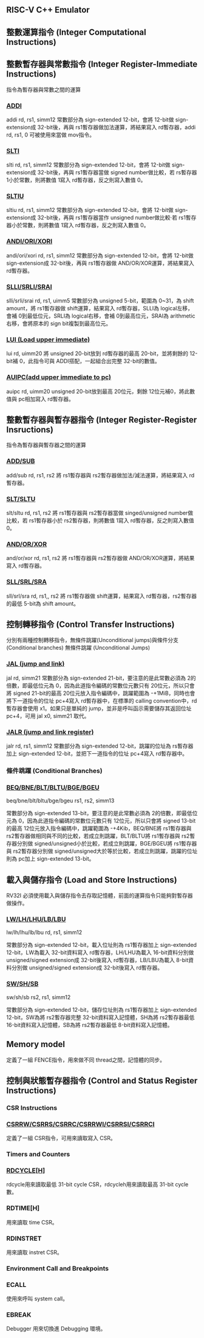 ## RISC-V C++ Emulator

## 整數運算指令 (Integer Computational Instructions)


## 整數暫存器與常數指令 (Integer Register-Immediate Instructions)
指令為暫存器與常數之間的運算

### [ADDI](https://github.com/Anderson991288/RISC-V-Instruction-Emulation/blob/main/ADDI/README.md)

addi rd, rs1, simm12
常數部分為 sign-extended 12-bit，會將 12-bit做 sign-extension成 32-bit後，再與 rs1暫存器做加法運算，將結果寫入 rd暫存器，addi rd, rs1, 0 可被使用來當做 mov指令。

### [SLTI](https://github.com/Anderson991288/RISC-V-Instruction-Emulation/blob/main/SLTI/README.md)

slti rd, rs1, simm12
常數部分為 sign-extended 12-bit，會將 12-bit做 sign-extension成 32-bit後，再與 rs1暫存器當做 signed number做比較，若 rs暫存器1小於常數，則將數值 1寫入 rd暫存器，反之則寫入數值 0。

### [SLTIU](https://github.com/Anderson991288/RISC-V-Instruction-Emulation/blob/main/SLTIU/README.md)

sltiu rd, rs1, simm12
常數部分為 sign-extended 12-bit，會將 12-bit做 sign-extension成 32-bit後，再與 rs1暫存器當作 unsigned number做比較·若 rs1暫存器小於常數，則將數值 1寫入 rd暫存器，反之則寫入數值 0。

### [ANDI/ORI/XORI](https://github.com/Anderson991288/RISC-V-Instruction-Emulation/blob/main/ANDI%20ORI%20XORI/README.md)

andi/ori/xori rd, rs1, simm12
常數部分為 sign-extended 12-bit，會將 12-bit做 sign-extension成 32-bit後，再與 rs1暫存器做 AND/OR/XOR運算，將結果寫入 rd暫存器。

### [SLLI/SRLI/SRAI](https://github.com/Anderson991288/RISC-V-Instruction-Emulation/blob/main/SLI%20SRLI%20SRAI/README.md)

slli/srli/srai rd, rs1, uimm5
常數部分為 unsigned 5-bit，範圍為 0~31，為 shift amount，將 rs1暫存器做 shift運算，結果寫入 rd暫存器，SLLI為 logical左移，會補 0到最低位元，SRLI為 logical右移，會補 0到最高位元，SRAI為 arithmetic右移，會將原本的 sign bit複製到最高位元。

### [LUI (Load upper immediate)](https://github.com/Anderson991288/RISC-V-Instruction-Emulation/blob/main/LUI%20(Load%20upper%20immediate)/README.md)

lui rd, uimm20
將 unsigned 20-bit放到 rd暫存器的最高 20-bit，並將剩餘的 12-bit補 0，此指令可與 ADDI搭配，一起組合出完整 32-bit的數值。


### [AUIPC(add upper immediate to pc)](https://github.com/Anderson991288/RISC-V-Instruction-Emulation/tree/main/AUIPC(add%20upper%20immediate%20to%20pc))

auipc rd, uimm20
unsigned 20-bit放到最高 20位元，剩餘 12位元補0，將此數值與 pc相加寫入 rd暫存器。


## 整數暫存器與暫存器指令 (Integer Register-Register Insructions)
指令為暫存器與暫存器之間的運算

### [ADD/SUB](https://github.com/Anderson991288/RISC-V-Instruction-Emulation/blob/main/ADD%20SUB/README.md)

add/sub rd, rs1, rs2
將 rs1暫存器與 rs2暫存器做加法/減法運算，將結果寫入 rd暫存器。

### [SLT/SLTU](https://github.com/Anderson991288/RISC-V-Instruction-Emulation/blob/main/SLT%20SLTU/README.md)
slt/sltu rd, rs1, rs2
將 rs1暫存器與 rs2暫存器當做 singed/unsigned number做比較，若 rs1暫存器小於 rs2暫存器，則將數值 1寫入 rd暫存器，反之則寫入數值 0。

### [AND/OR/XOR](https://github.com/Anderson991288/RISC-V-Instruction-Emulation/blob/main/AND%20OR%20XOR/README.md)
and/or/xor rd, rs1, rs2
將 rs1暫存器與 rs2暫存器做 AND/OR/XOR運算，將結果寫入 rd暫存器。

### [SLL/SRL/SRA](https://github.com/Anderson991288/RISC-V-Instruction-Emulation/blob/main/SLL%20SRL%20SRA/README.md)
sll/srl/sra rd, rs1,, rs2
將 rs1暫存器做 shift運算，結果寫入 rd暫存器，rs2暫存器的最低 5-bit為 shift amount。


## 控制轉移指令 (Control Transfer Instructions)

分別有兩種控制轉移指令，無條件跳躍(Unconditional jumps)與條件分支(Conditional branches)
無條件跳躍 (Unconditional Jumps)

### [JAL (jump and link)](https://github.com/Anderson991288/RISC-V-Instruction-Emulation/blob/main/JAL/README.md)
jal rd, simm21
常數部分為 sign-extended 21-bit，要注意的是此常數必須為 2的倍數，即最低位元為 0，因為此道指令編碼的常數位元數只有 20位元，所以只會將 signed 21-bit的最高 20位元放入指令編碼中，跳躍範圍為 -+1MiB，同時也會將下一道指令的位址 pc+4寫入 rd暫存器中，在標準的 calling convention中，rd暫存器會使用 x1。如果只是單純的 jump，並非是呼叫函示需要儲存其返回位址 pc+4，可用 jal x0, simm21 取代。


### [JALR (jump and link register)](https://github.com/Anderson991288/RISC-V-Instruction-Emulation/blob/main/JALR/README.md)
jalr rd, rs1, simm12
常數部分為 sign-extended 12-bit，跳躍的位址為 rs暫存器加上 sign-extended 12-bit，並把下一道指令的位址 pc+4寫入 rd暫存器中。

### 條件跳躍 (Conditional Branches)

### [BEQ/BNE/BLT/BLTU/BGE/BGEU](https://github.com/Anderson991288/RISC-V-Instruction-Emulation/blob/main/BEQ%20BNE%20BLT%20BLTU%20BGE%20BGUE/README.md)
beq/bne/blt/bltu/bge/bgeu rs1, rs2, simm13

常數部分為 sign-extended 13-bit，要注意的是此常數必須為 2的倍數，即最低位元為 0，因為此道指令編碼的常數位元數只有 12位元，所以只會將 signed 13-bit的最高 12位元放入指令編碼中，跳躍範圍為 -+4Kib，BEQ/BNE將 rs1暫存器與 rs2暫存器做相同與不同的比較，若成立則跳躍，BLT/BLTU將 rs1暫存器與 rs2暫存器分別做 signed/unsigned小於比較，若成立則跳躍，BGE/BGEU將 rs1暫存器與 rs2暫存器分別做 signed/unsigned大於等於比較，若成立則跳躍，跳躍的位址則為 pc加上 sign-extended 13-bit。


## 載入與儲存指令 (Load and Store Instructions)
RV32I 必須使用載入與儲存指令去存取記憶體，前面的運算指令只能夠對暫存器做操作。

### [LW/LH/LHU/LB/LBU](https://github.com/Anderson991288/RISC-V-Instruction-Emulation/blob/main/LW%20LH%20LHU%20LB%20LBU/README.md)
lw/lh/lhu/lb/lbu rd, rs1, simm12

常數部分為 sign-extended 12-bit，載入位址則為 rs1暫存器加上 sign-extended 12-bit，LW為載入 32-bit資料寫入 rd暫存器，LH/LHU為載入 16-bit資料分別做 unsigned/signed extension成 32-bit後寫入 rd暫存器，LB/LBU為載入 8-bit資料分別做 unsigned/signed extension成 32-bit後寫入 rd暫存器。

### [SW/SH/SB](https://github.com/Anderson991288/RISC-V-Instruction-Emulation/blob/main/SW%20SH%20SB/README.md)
sw/sh/sb rs2, rs1, simm12

常數部分為 sign-extended 12-bit，儲存位址則為 rs1暫存器加上 sign-extended 12-bit，SW為將 rs2暫存器完整 32-bit資料寫入記憶體，SH為將 rs2暫存器最低 16-bit資料寫入記憶體，SB為將 rs2暫存器最低 8-bit資料寫入記憶體。

## Memory model
定義了一組 FENCE指令，用來做不同 thread之間，記憶體的同步。
## 控制與狀態暫存器指令 (Control and Status Register Instructions)

### CSR Instructions

### [CSRRW/CSRRS/CSRRC/CSRRWI/CSRRSI/CSRRCI]()

定義了一組 CSR指令，可用來讀取寫入 CSR。

### Timers and Counters

### [RDCYCLE[H]]()
rdcycle用來讀取最低 31-bit cycle CSR，rdcycleh用來讀取最高 31-bit cycle數。

### RDTIME[H]
用來讀取 time CSR。

### RDINSTRET
用來讀取 instret CSR。

### Environment Call and Breakpoints

### ECALL
使用來呼叫 system call。

### EBREAK
Debugger 用來切換進 Debugging 環境。

















